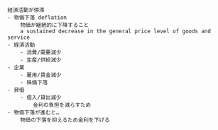 
    経済活動が停滞
    - 物価下落 deflation
        物価が継続的に下降すること
        a sustained decrease in the general price level of goods and service
    - 経済活動
        - 消費/需要減少
        - 生産/供給減少
    - 企業
        - 雇用/賃金減少
        - 株価下落
    - 貸借
        - 借入/貸出減少
            金利の負担を減らすため
    - 物価下落が進むと…
        物価の下落を抑えるため金利を下げる